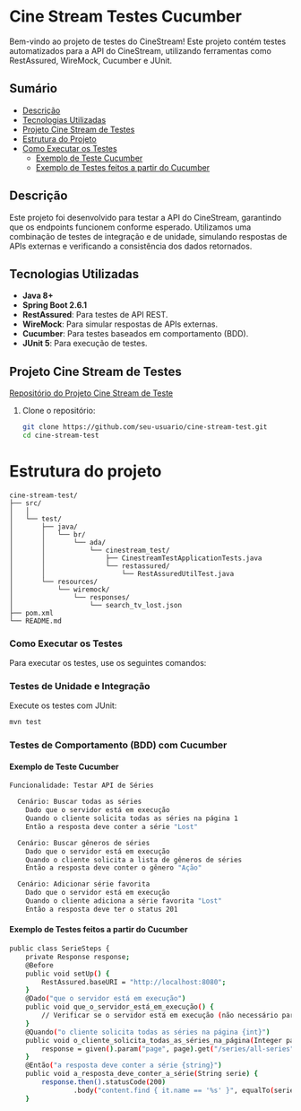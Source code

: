 # **Cine Stream Testes Cucumber**

Bem-vindo ao projeto de testes do CineStream! Este projeto contém testes automatizados para a API do CineStream, utilizando ferramentas como RestAssured, WireMock, Cucumber e JUnit.

## **Sumário**
- [Descrição](#descrição)
- [Tecnologias Utilizadas](#tecnologias-utilizadas)
- [Projeto Cine Stream de Testes](#Projeto-Cine-Stream-de-Testes)
- [Estrutura do Projeto](#estrutura-do-projeto)
- [Como Executar os Testes](#como-executar-os-testes)
  - [Exemplo de Teste Cucumber](#exemplo-de-teste-cucumber)
  - [Exemplo de Testes feitos a partir do Cucumber](#exemplo-de-testes-feitos-a-partir-do-cucumber)


## **Descrição**
Este projeto foi desenvolvido para testar a API do CineStream, garantindo que os endpoints funcionem conforme esperado. Utilizamos uma combinação de testes de integração e de unidade, simulando respostas de APIs externas e verificando a consistência dos dados retornados.

## **Tecnologias Utilizadas**
- **Java 8+**
- **Spring Boot 2.6.1**
- **RestAssured**: Para testes de API REST.
- **WireMock**: Para simular respostas de APIs externas.
- **Cucumber**: Para testes baseados em comportamento (BDD).
- **JUnit 5**: Para execução de testes.

## **Projeto Cine Stream de Testes**
[Repositório do Projeto Cine Stream de Teste](https://github.com/toscanomatheus/Cine-Stream-Test)
1. Clone o repositório:
   ```bash
   git clone https://github.com/seu-usuario/cine-stream-test.git
   cd cine-stream-test
   
# Estrutura do projeto
```
cine-stream-test/
├── src/
│   │   
│   └── test/
│       ├── java/
│       │   └── br/
│       │       └── ada/
│       │           └── cinestream_test/
│       │               ├── CinestreamTestApplicationTests.java
│       │               └── restassured/
│       │                   └── RestAssuredUtilTest.java
│       └── resources/
│           └── wiremock/
│               └── responses/
│                   └── search_tv_lost.json
├── pom.xml
└── README.md
```
### Como Executar os Testes
Para executar os testes, use os seguintes comandos:

### Testes de Unidade e Integração
Execute os testes com JUnit:

```bash 
mvn test 
```

### Testes de Comportamento (BDD) com Cucumber

#### Exemplo de Teste Cucumber

```bash 
Funcionalidade: Testar API de Séries

  Cenário: Buscar todas as séries
    Dado que o servidor está em execução
    Quando o cliente solicita todas as séries na página 1
    Então a resposta deve conter a série "Lost"

  Cenário: Buscar gêneros de séries
    Dado que o servidor está em execução
    Quando o cliente solicita a lista de gêneros de séries
    Então a resposta deve conter o gênero "Ação"

  Cenário: Adicionar série favorita
    Dado que o servidor está em execução
    Quando o cliente adiciona a série favorita "Lost"
    Então a resposta deve ter o status 201
```

#### Exemplo de Testes feitos a partir do Cucumber

```bash 
public class SerieSteps {
    private Response response;
    @Before
    public void setUp() {
        RestAssured.baseURI = "http://localhost:8080";
    }
    @Dado("que o servidor está em execução")
    public void que_o_servidor_está_em_execução() {
        // Verificar se o servidor está em execução (não necessário para testes simples)
    }
    @Quando("o cliente solicita todas as séries na página {int}")
    public void o_cliente_solicita_todas_as_séries_na_página(Integer page) {
        response = given().param("page", page).get("/series/all-series");
    }
    @Então("a resposta deve conter a série {string}")
    public void a_resposta_deve_conter_a_série(String serie) {
        response.then().statusCode(200)
                .body("content.find { it.name == '%s' }", equalTo(serie));
    }
```


